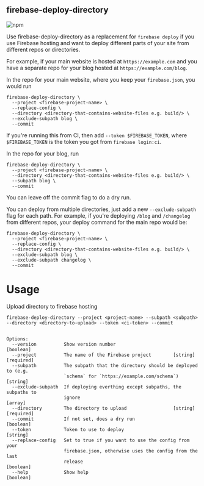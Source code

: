## firebase-deploy-directory

![npm](https://img.shields.io/npm/v/firebase-deploy-directory?style=flat-square)

Use firebase-deploy-directory as a replacement for `firebase deploy` if you use Firebase hosting and want to deploy different parts of your site from different repos or directories.

For example, if your main website is hosted at `https://example.com` and you have a separate repo for your blog hosted at `https://example.com/blog`.

In the repo for your main website, where you keep your `firebase.json`, you would run

```
firebase-deploy-directory \
  --project <firebase-project-name> \
  --replace-config \ 
  --directory <directory-that-contains-website-files e.g. build/> \
  --exclude-subpath blog \
  --commit
```

If you're running this from CI, then add `--token $FIREBASE_TOKEN`, where `$FIREBASE_TOKEN` is the token you got from `firebase login:ci`.

In the repo for your blog, run

```
firebase-deploy-directory \
  --project <firebase-project-name> \
  --directory <directory-that-contains-website-files e.g. build/> \
  --subpath blog \
  --commit
```

You can leave off the commit flag to do a dry run.

You can deploy from multiple directories, just add a new `--exclude-subpath` flag for each path. For example, if you're deploying `/blog` and `/changelog` from different repos, your deploy command for the main repo would be:

```
firebase-deploy-directory \
  --project <firebase-project-name> \
  --replace-config \ 
  --directory <directory-that-contains-website-files e.g. build/> \
  --exclude-subpath blog \
  --exclude-subpath changelog \  
  --commit
```

# Usage

Upload directory to firebase hosting 

```shell
firebase-deploy-directory --project <project-name> --subpath <subpath> --directory <directory-to-upload> --token <ci-token> --commit


Options:
  --version          Show version number                               [boolean]
  --project          The name of the Firebase project        [string] [required]
  --subpath          The subpath that the directory should be deployed to (e.g.
                     `schema` for `https://example.com/schema`)         [string]
  --exclude-subpath  If deploying everthing except subpaths, the subpaths to
                     ignore                                              [array]
  --directory        The directory to upload                 [string] [required]
  --commit           If not set, does a dry run                        [boolean]
  --token            Token to use to deploy                             [string]
  --replace-config   Set to true if you want to use the config from your
                     firebase.json, otherwise uses the config from the last
                     release                                           [boolean]
  --help             Show help                                         [boolean]
```
